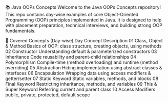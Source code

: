 📚 Java OOPs Concepts
Welcome to the Java OOPs Concepts repository!
This repo contains day-wise examples of core Object-Oriented Programming (OOP) principles implemented in Java.
It is designed to help with placement preparation, technical interviews, and building strong OOP fundamentals.

📌 Covered Concepts (Day-wise)
Day	Concept	Description
01	Class, Object & Method	Basics of OOP: class structure, creating objects, using methods
02	Constructor	Understanding default & parameterized constructors
03	Inheritance	Code reusability and parent-child relationships
04	Polymorphism	Compile-time (method overloading) and runtime (method overriding)
05	Abstraction	Hiding implementation using abstract classes & interfaces
06	Encapsulation	Wrapping data using access modifiers & getter/setter
07	Static Keyword	Static variables, methods, and blocks
08	Final Keyword	Restricting inheritance, methods, and variables
09	This & Super Keyword	Referring current and parent class
10	Access Modifiers	public, private, protected, default scope
